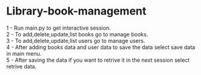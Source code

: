   # Library-book-management

1 - Run main.py to get interactive session. <br>
2 - To add,delete,update,list books go to manage books. <br>
3 - To add,delete,update,list users go to manage users. <br>
4 - After adding books data and user data to save the data select save data in main menu. <br>
5 - After saving the data if you want to retrive it in the next session select retrive data. <br>
